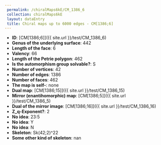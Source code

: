 ```yaml
--- 
 permalink: /chiralMaps6kE/CM_1386_6 
 collection: chiralMaps6kE
 layout: dataEntry
 title: Chiral maps up to 6000 edges - CM[1386;6]
---
```


- **ID**: [CM[1386;6]]({{ site.url }}/test/CM_1386_6)
- **Genus of the underlying surface**: 442
- **Length of the face**: 6
- **Valency**: 66
- **Length of the Petrie polygon**: 462
- **Is the automorphism group solvable?**: S
- **Number of vertices**: 42
- **Number of edges**: 1386
- **Number of faces**: 462
- **The map is self-**: none
- **Dual map**: [CM[1386;15]]({{ site.url }}/test/CM_1386_15)
- **Mirror (enantihomorphic) map**: [CM[1386;5]]({{ site.url }}/test/CM_1386_5)
- **Dual of the mirror image**: [CM[1386;16]]({{ site.url }}/test/CM_1386_16)
- **Z_q-Exponent?**: 2
- **No idea**:  23:5
- **No idea**: Y
- **No idea**: N
- **Skeleton**: Sk(42;2)^22
- **Some other kind of skeleton**: nan
